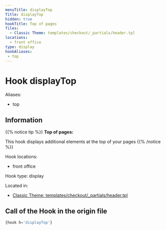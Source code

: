 ```yaml
---
menuTitle: displayTop
Title: displayTop
hidden: true
hookTitle: Top of pages
files:
  - Classic Theme: templates/checkout/_partials/header.tpl
locations:
  - front office
type: display
hookAliases:
 - top
---
```


# Hook displayTop

Aliases: 
 - top



## Information

{{% notice tip %}}
**Top of pages:** 

This hook displays additional elements at the top of your pages
{{% /notice %}}

Hook locations: 
  - front office

Hook type: display

Located in: 
  - [Classic Theme: templates/checkout/_partials/header.tpl](https://github.com/PrestaShop/classic-theme/blob/develop/templates/checkout/_partials/header.tpl)

## Call of the Hook in the origin file

```php
{hook h='displayTop'}
```